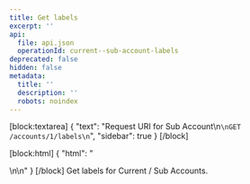 ```yaml
---
title: Get labels
excerpt: ''
api:
  file: api.json
  operationId: current--sub-account-labels
deprecated: false
hidden: false
metadata:
  title: ''
  description: ''
  robots: noindex
---
```

[block:textarea]
{
  "text": "Request URI for Sub Account\n```\nGET /accounts/1/labels\n```",
  "sidebar": true
}
[/block]

[block:html]
{
  "html": "<div></div>\n\n<style></style>"
}
[/block]
Get labels for Current / Sub Accounts.